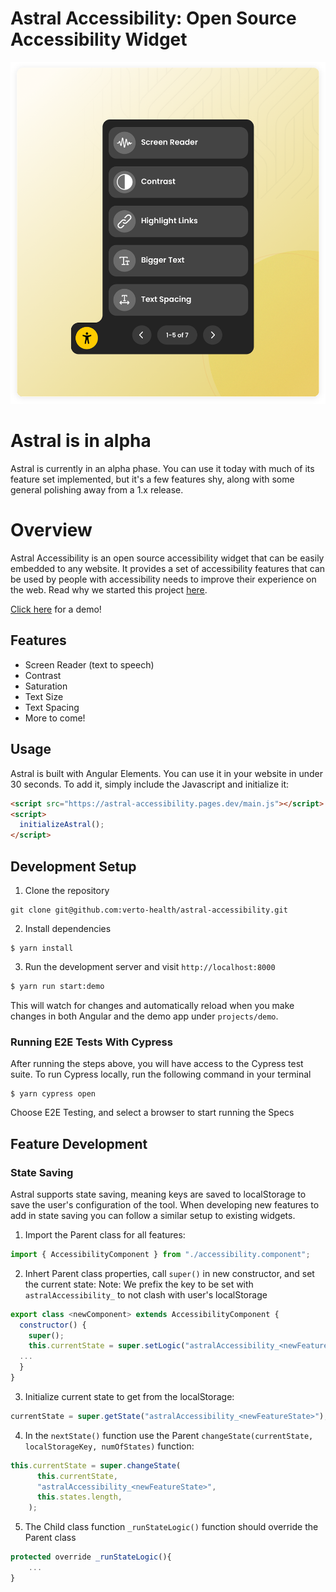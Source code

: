 # Astral Accessibility: Open Source Accessibility Widget

![Astral Accessibility](docs/astral.png)

# Astral is in alpha

Astral is currently in an alpha phase. You can use it today with much of its feature set implemented, but it's a few features shy, along with some general polishing away from a 1.x release.

# Overview

Astral Accessibility is an open source accessibility widget that can be easily embedded to any website. It provides a set of
accessibility features that can be used by people with accessibility needs to improve their experience on the web. Read why we
started this project [here](blue.verto.health/advancing-accessibility-with-astral/).

[Click here](https://astral-accessibility.pages.dev/) for a demo!

## Features

- Screen Reader (text to speech)
- Contrast
- Saturation
- Text Size
- Text Spacing
- More to come!

## Usage

Astral is built with Angular Elements. You can use it in your website in under 30 seconds. To add it, simply include the Javascript and initialize it:

```html
<script src="https://astral-accessibility.pages.dev/main.js"></script>
<script>
  initializeAstral();
</script>
```

## Development Setup

1. Clone the repository

```
git clone git@github.com:verto-health/astral-accessibility.git
```

2. Install dependencies

```
$ yarn install
```

3. Run the development server and visit `http://localhost:8000`

```bash
$ yarn run start:demo
```

This will watch for changes and automatically reload when you make changes in both Angular and the demo app under `projects/demo`.

### Running E2E Tests With Cypress

After running the steps above, you will have access to the Cypress test suite. To run Cypress locally, run the following command in your terminal

```
$ yarn cypress open
```

Choose E2E Testing, and select a browser to start running the Specs


## Feature Development

### State Saving
Astral supports state saving, meaning keys are saved to localStorage to save the user's configuration of the tool. When developing new features to add in state saving you can follow a similar setup to existing widgets. 

1. Import the Parent class for all features:
```js
import { AccessibilityComponent } from "./accessibility.component";
```

2. Inhert Parent class properties, call ```super()``` in new constructor, and set the current state:
   Note: We prefix the key to be set with ```astralAccessibility_``` to not clash with user's localStorage
```js
export class <newComponent> extends AccessibilityComponent {
  constructor() {
    super();
    this.currentState = super.setLogic("astralAccessibility_<newFeatureState>");
  ...
  }
}
```

3. Initialize current state to get from the localStorage:
```js
currentState = super.getState("astralAccessibility_<newFeatureState>");
```

4. In the ```nextState()``` function use the Parent ```changeState(currentState, localStorageKey, numOfStates)``` function:
```js
this.currentState = super.changeState(
      this.currentState,
      "astralAccessibility_<newFeatureState>",
      this.states.length,
    );
```

5. The Child class function ```_runStateLogic()``` function should override the Parent class
```js
protected override _runStateLogic(){
    ...
}
```
